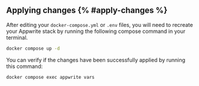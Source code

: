 ## Applying changes {% #apply-changes %}

After editing your `docker-compose.yml` or `.env` files, you will need to recreate your Appwrite stack by running the following compose command in your terminal.

```sh
docker compose up -d
```

You can verify if the changes have been successfully applied by running this command:

```sh
docker compose exec appwrite vars
```

